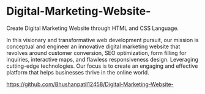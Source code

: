 # Digital-Marketing-Website-

Create Digital Marketing Website through HTML and CSS Language.

In this visionary and transformative web development pursuit, our mission is conceptual and engineer an innovative digital marketing website that revolves around customer conversion, SEO optimization, form filling for inquiries, interactive maps, and flawless responsiveness design. Leveraging cutting-edge technologies. Our focus is to create an engaging and effective platform that helps businesses thrive in the online world.

https://github.com/Bhushanpatil12458/Digital-Marketing-Website-
